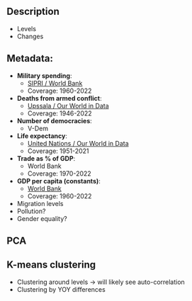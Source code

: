 ## Description

* Levels
* Changes

## Metadata:

* **Military spending**:
    * [SIPRI / World Bank](https://data.worldbank.org/indicator/MS.MIL.XPND.GD.ZS)
    * Coverage: 1960-2022
* **Deaths from armed conflict**:
    * [Upssala / Our World in Data](https://ourworldindata.org/grapher/deaths-in-state-based-conflicts-by-region)
    * Coverage: 1946-2022
* **Number of democracies**:
    * V-Dem
* **Life expectancy**:
    * [United Nations / Our World in Data](https://ourworldindata.org/grapher/life-expectancy-hmd-unwpp)
    * Coverage: 1951-2021
* **Trade as % of GDP**:
    * World Bank
    * Coverage: 1970-2022
* **GDP per capita (constants)**:
    * [World Bank](https://data.worldbank.org/indicator/NY.GDP.PCAP.KD)
    * Coverage: 1960-2022
* Migration levels
* Pollution?
* Gender equality?

## PCA

## K-means clustering

* Clustering around levels -> will likely see auto-correlation
* Clustering by YOY differences